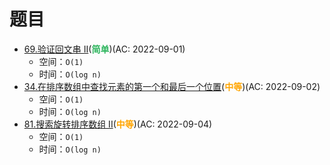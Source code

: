 # 题目

- [69.验证回文串 II](/src/main/java/leetcode/sub0069/README.md)(<b style="color: #2db55d">简单</b>)(AC: 2022-09-01)
  - 空间：`O(1)`
  - 时间：`O(log n)`
- [34.在排序数组中查找元素的第一个和最后一个位置](/src/main/java/leetcode/sub0034/README.md)(<b style="color: orange">中等</b>)(AC: 2022-09-02)
  - 空间：`O(1)`
  - 时间：`O(log n)`
- [81.搜索旋转排序数组 II](/src/main/java/leetcode/sub0081/README.md)(<b style="color: orange">中等</b>)(AC: 2022-09-04)
  - 空间：`O(1)`
  - 时间：`O(log n)`
